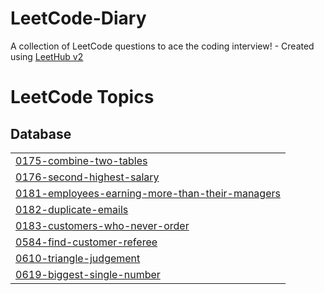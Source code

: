 # LeetCode-Diary
A collection of LeetCode questions to ace the coding interview! - Created using [LeetHub v2](https://github.com/arunbhardwaj/LeetHub-2.0)

<!---LeetCode Topics Start-->
# LeetCode Topics
## Database
|  |
| ------- |
| [0175-combine-two-tables](https://github.com/Gaon-Choi/LeetCode-Diary/tree/master/0175-combine-two-tables) |
| [0176-second-highest-salary](https://github.com/Gaon-Choi/LeetCode-Diary/tree/master/0176-second-highest-salary) |
| [0181-employees-earning-more-than-their-managers](https://github.com/Gaon-Choi/LeetCode-Diary/tree/master/0181-employees-earning-more-than-their-managers) |
| [0182-duplicate-emails](https://github.com/Gaon-Choi/LeetCode-Diary/tree/master/0182-duplicate-emails) |
| [0183-customers-who-never-order](https://github.com/Gaon-Choi/LeetCode-Diary/tree/master/0183-customers-who-never-order) |
| [0584-find-customer-referee](https://github.com/Gaon-Choi/LeetCode-Diary/tree/master/0584-find-customer-referee) |
| [0610-triangle-judgement](https://github.com/Gaon-Choi/LeetCode-Diary/tree/master/0610-triangle-judgement) |
| [0619-biggest-single-number](https://github.com/Gaon-Choi/LeetCode-Diary/tree/master/0619-biggest-single-number) |
<!---LeetCode Topics End-->